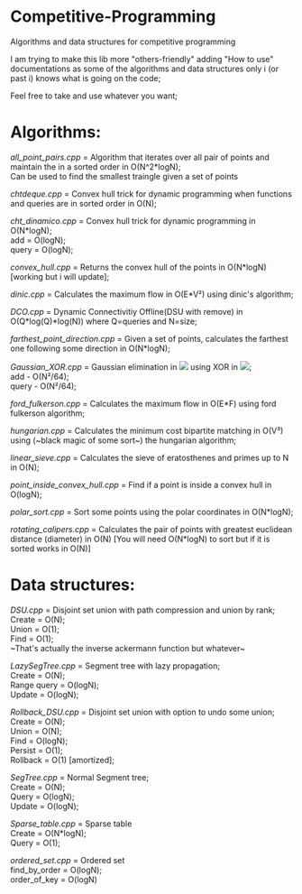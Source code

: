 # Competitive-Programming
Algorithms and data structures for competitive programming

I am trying to make this lib more "others-friendly" adding "How to use" documentations as some of the algorithms and data structures only i (or past i) knows what is going on the code;

Feel free to take and use whatever you want;

# Algorithms:

*all_point_pairs.cpp* = Algorithm that iterates over all pair of points and maintain the in a sorted order in O(N^2*logN);\
Can be used to find the smallest traingle given a set of points 

*chtdeque.cpp* = Convex hull trick for dynamic programming when functions and queries are in sorted order in O(N);

*cht_dinamico.cpp* = Convex hull trick for dynamic programming in O(N*logN);\
add = O(logN);\
query = O(logN);

*convex_hull.cpp* = Returns the convex hull of the points in O(N\*logN) [working but i will update];

*dinic.cpp* = Calculates the maximum flow in O(E\*V²) using dinic's algorithm;

*DCO.cpp* = Dynamic Connectivitiy Offline(DSU with remove) in O(Q\*log(Q)\*log(N)) where Q=queries and N=size;

*farthest_point_direction.cpp* = Given a set of points, calculates the farthest one following some direction in O(N*logN);

*Gaussian_XOR.cpp* = Gaussian elimination in <img src="https://render.githubusercontent.com/render/math?math=\mathbb{Z}_{2}"> using XOR in <img src="https://render.githubusercontent.com/render/math?math=O(\frac{N^3}{64})">;\
add - O(N²/64);\
query - O(N²/64);

*ford_fulkerson.cpp* = Calculates the maximum flow in O(E\*F) using ford fulkerson algorithm;

*hungarian.cpp* = Calculates the minimum cost bipartite matching in O(V³) using (~black magic of some sort~) the hungarian algorithm;

*linear_sieve.cpp* = Calculates the sieve of eratosthenes and primes up to N in O(N);

*point_inside_convex_hull.cpp* = Find if a point is inside a convex hull in O(logN);

*polar_sort.cpp* = Sort some points using the polar coordinates in O(N\*logN);

*rotating_calipers.cpp* = Calculates the pair of points with greatest euclidean distance (diameter) in O(N) [You will need O(N*logN) to sort but if it is sorted works in O(N)]


# Data structures:

*DSU.cpp* = Disjoint set union with path compression and union by rank;\
Create = O(N);\
Union = O(1);\
Find = O(1);\
~That's actually the inverse ackermann function but whatever~


*LazySegTree.cpp* = Segment tree with lazy propagation;\
Create = O(N);\
Range query = O(logN);\
Update = O(logN);

*Rollback_DSU.cpp* = Disjoint set union with option to undo some union;\
Create = O(N);\
Union = O(N);\
Find = O(logN);\
Persist = O(1);\
Rollback = O(1) [amortized];

*SegTree.cpp* = Normal Segment tree;\
Create = O(N);\
Query = O(logN);\
Update = O(logN);

*Sparse_table.cpp* = Sparse table\
Create = O(N\*logN);\
Query = O(1);

*ordered_set.cpp* = Ordered set\
find_by_order = O(logN);\
order_of_key = O(logN)
